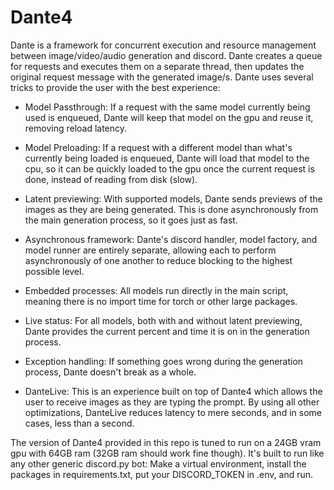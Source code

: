 # Dante4

Dante is a framework for concurrent execution and resource management between image/video/audio generation and discord. Dante creates a queue for requests and executes them on a separate thread, then updates the original request message with the generated image/s. Dante uses several tricks to provide the user with the best experience:

- Model Passthrough: If a request with the same model currently being used is enqueued, Dante will keep that model on the gpu and reuse it, removing reload latency.

- Model Preloading: If a request with a different model than what's currently being loaded is enqueued, Dante will load that model to the cpu, so it can be quickly loaded to the gpu once the current request is done, instead of reading from disk (slow).

- Latent previewing: With supported models, Dante sends previews of the images as they are being generated. This is done asynchronously from the main generation process, so it goes just as fast.

- Asynchronous framework: Dante's discord handler, model factory, and model runner are entirely separate, allowing each to perform asynchronously of one another to reduce blocking to the highest possible level.

- Embedded processes: All models run directly in the main script, meaning there is no import time for torch or other large packages.

- Live status: For all models, both with and without latent previewing, Dante provides the current percent and time it is on in the generation process.

- Exception handling: If something goes wrong during the generation process, Dante doesn't break as a whole.

- DanteLive: This is an experience built on top of Dante4 which allows the user to receive images as they are typing the prompt. By using all other optimizations, DanteLive reduces latency to mere seconds, and in some cases, less than a second.

The version of Dante4 provided in this repo is tuned to run on a 24GB vram gpu with 64GB ram (32GB ram should work fine though). It's built to run like any other generic discord.py bot: Make a virtual environment, install the packages in requirements.txt, put your DISCORD_TOKEN in .env, and run.